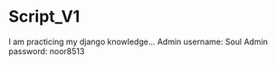 # Script_V1
I am practicing my django knowledge...
 Admin username: Soul
 Admin password: noor8513
 
